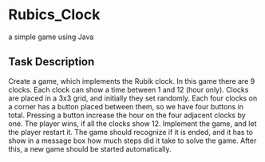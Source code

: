 # Rubics_Clock
a simple game using Java <br/>
<h2>Task Description</h2>
Create a game, which implements the Rubik clock. In this game there
are 9 clocks. Each clock can show a time between 1 and 12 (hour only).
Clocks are placed in a 3x3 grid, and initially they set randomly. Each
four clocks on a corner has a button placed between them, so we have
four buttons in total. Pressing a button increase the hour on the four
adjacent clocks by one. The player wins, if all the clocks show 12.
Implement the game, and let the player restart it. The game should
recognize if it is ended, and it has to show in a message box how much
steps did it take to solve the game. After this, a new game should be
started automatically.
